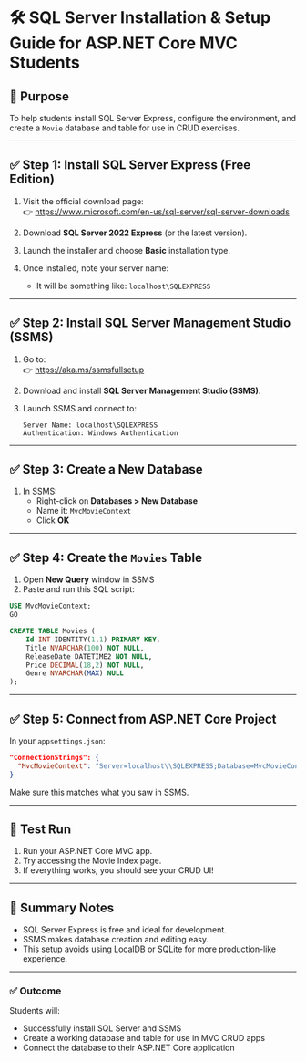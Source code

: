 
# 🛠️ SQL Server Installation & Setup Guide for ASP.NET Core MVC Students

## 🎯 Purpose
To help students install SQL Server Express, configure the environment, and create a `Movie` database and table for use in CRUD exercises.

---

## ✅ Step 1: Install SQL Server Express (Free Edition)

1. Visit the official download page:  
   👉 https://www.microsoft.com/en-us/sql-server/sql-server-downloads

2. Download **SQL Server 2022 Express** (or the latest version).

3. Launch the installer and choose **Basic** installation type.

4. Once installed, note your server name:
   - It will be something like: `localhost\SQLEXPRESS`

---

## ✅ Step 2: Install SQL Server Management Studio (SSMS)

1. Go to:  
   👉 https://aka.ms/ssmsfullsetup

2. Download and install **SQL Server Management Studio (SSMS)**.

3. Launch SSMS and connect to:
   ```
   Server Name: localhost\SQLEXPRESS
   Authentication: Windows Authentication
   ```

---

## ✅ Step 3: Create a New Database

1. In SSMS:
   - Right-click on **Databases > New Database**
   - Name it: `MvcMovieContext`
   - Click **OK**

---

## ✅ Step 4: Create the `Movies` Table

1. Open **New Query** window in SSMS
2. Paste and run this SQL script:
```sql
USE MvcMovieContext;
GO

CREATE TABLE Movies (
    Id INT IDENTITY(1,1) PRIMARY KEY,
    Title NVARCHAR(100) NOT NULL,
    ReleaseDate DATETIME2 NOT NULL,
    Price DECIMAL(18,2) NOT NULL,
    Genre NVARCHAR(MAX) NULL
);
```

---

## ✅ Step 5: Connect from ASP.NET Core Project

In your `appsettings.json`:
```json
"ConnectionStrings": {
  "MvcMovieContext": "Server=localhost\\SQLEXPRESS;Database=MvcMovieContext;Trusted_Connection=True;"
}
```

Make sure this matches what you saw in SSMS.

---

## 🧪 Test Run

1. Run your ASP.NET Core MVC app.
2. Try accessing the Movie Index page.
3. If everything works, you should see your CRUD UI!

---

## 📝 Summary Notes

- SQL Server Express is free and ideal for development.
- SSMS makes database creation and editing easy.
- This setup avoids using LocalDB or SQLite for more production-like experience.

---

### ✅ Outcome
Students will:
- Successfully install SQL Server and SSMS
- Create a working database and table for use in MVC CRUD apps
- Connect the database to their ASP.NET Core application
